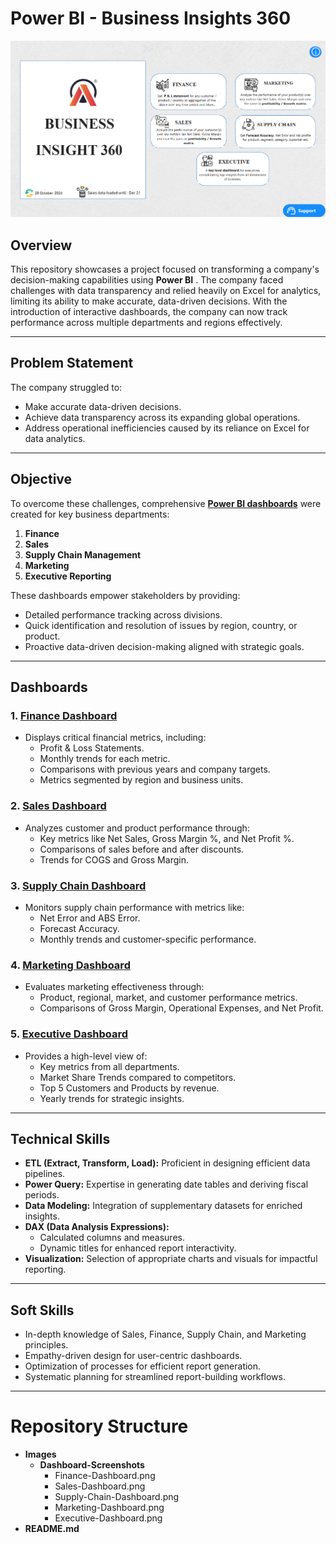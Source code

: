 # **Power BI - Business Insights 360**
![Finance Dashboard](https://github.com/techytapas23/Business-Insights-360/blob/main/Images/Dashboard-Screenshots/Home-Dashboard.png)

## **Overview**
This repository showcases a project focused on transforming a company's decision-making capabilities using **Power BI**
. The company faced challenges with data transparency and relied heavily on Excel for analytics, limiting its ability to make accurate, data-driven decisions. With the introduction of interactive dashboards, the company can now track performance across multiple departments and regions effectively.

---

## **Problem Statement**
The company struggled to:
- Make accurate data-driven decisions.
- Achieve data transparency across its expanding global operations.
- Address operational inefficiencies caused by its reliance on Excel for data analytics.

---

## **Objective**
To overcome these challenges, comprehensive [**Power BI dashboards**](https://app.powerbi.com/view?r=eyJrIjoiZDRhNDk4ZTgtZDkxYS00Y2U3LThlZDgtYWFmMThjMjgyODAwIiwidCI6ImM2ZTU0OWIzLTVmNDUtNDAzMi1hYWU5LWQ0MjQ0ZGM1YjJjNCJ9) were created for key business departments:
1. **Finance**
2. **Sales**
3. **Supply Chain Management**
4. **Marketing**
5. **Executive Reporting**

These dashboards empower stakeholders by providing:
- Detailed performance tracking across divisions.
- Quick identification and resolution of issues by region, country, or product.
- Proactive data-driven decision-making aligned with strategic goals.

---

## **Dashboards**

### 1. [Finance Dashboard](./Images/Dashboard-Screenshots/Finance-Dashboard.png)
- Displays critical financial metrics, including:
  - Profit & Loss Statements.
  - Monthly trends for each metric.
  - Comparisons with previous years and company targets.
  - Metrics segmented by region and business units.

### 2. [Sales Dashboard](./Images/Dashboard-Screenshots/Sales-Dashboard.png)
- Analyzes customer and product performance through:
  - Key metrics like Net Sales, Gross Margin %, and Net Profit %.
  - Comparisons of sales before and after discounts.
  - Trends for COGS and Gross Margin.

### 3. [Supply Chain Dashboard](./Images/Dashboard-Screenshots/Supply-Chain-Dashboard.png)
- Monitors supply chain performance with metrics like:
  - Net Error and ABS Error.
  - Forecast Accuracy.
  - Monthly trends and customer-specific performance.

### 4. [Marketing Dashboard](./Images/Dashboard-Screenshots/Marketing-Dashboard.png)
- Evaluates marketing effectiveness through:
  - Product, regional, market, and customer performance metrics.
  - Comparisons of Gross Margin, Operational Expenses, and Net Profit.

### 5. [Executive Dashboard](./Images/Dashboard-Screenshots/Executive-Dashboard.png)
- Provides a high-level view of:
  - Key metrics from all departments.
  - Market Share Trends compared to competitors.
  - Top 5 Customers and Products by revenue.
  - Yearly trends for strategic insights.

---

## **Technical Skills**
- **ETL (Extract, Transform, Load):** Proficient in designing efficient data pipelines.
- **Power Query:** Expertise in generating date tables and deriving fiscal periods.
- **Data Modeling:** Integration of supplementary datasets for enriched insights.
- **DAX (Data Analysis Expressions):**
  - Calculated columns and measures.
  - Dynamic titles for enhanced report interactivity.
- **Visualization:** Selection of appropriate charts and visuals for impactful reporting.

---

## **Soft Skills**
- In-depth knowledge of Sales, Finance, Supply Chain, and Marketing principles.
- Empathy-driven design for user-centric dashboards.
- Optimization of processes for efficient report generation.
- Systematic planning for streamlined report-building workflows.

---

# Repository Structure

- **Images**
  - **Dashboard-Screenshots**
    - Finance-Dashboard.png
    - Sales-Dashboard.png
    - Supply-Chain-Dashboard.png
    - Marketing-Dashboard.png
    - Executive-Dashboard.png
- **README.md**
